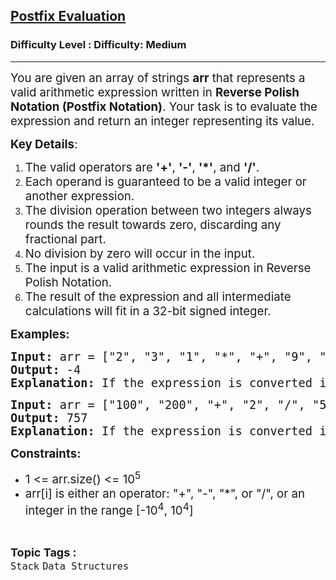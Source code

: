<h2><a href="https://www.geeksforgeeks.org/problems/evaluation-of-postfix-expression1735/1?page=1&category=Stack&difficulty=Medium&status=unsolved&sortBy=submissions">Postfix Evaluation</a></h2><h3>Difficulty Level : Difficulty: Medium</h3><hr><div class="problems_problem_content__Xm_eO"><p><span style="font-size: 14pt;">You are given an array of strings <strong>arr</strong> that represents a valid arithmetic expression written in <strong>Reverse Polish Notation (Postfix Notation)</strong>. Your task is to evaluate the expression and return an integer representing its value.</span></p>
<p><span style="font-size: 14pt;"><strong>Key Details</strong>:</span></p>
<ol>
<li><span style="font-size: 14pt;">The valid operators are <strong>'+'</strong>, <strong>'-'</strong>, <strong>'*'</strong>, and <strong>'/'</strong>.</span></li>
<li><span style="font-size: 14pt;">Each operand is guaranteed to be a valid integer or another expression.</span></li>
<li><span style="font-size: 14pt;">The division operation between two integers always rounds the result towards zero, discarding any fractional part.</span></li>
<li><span style="font-size: 14pt;">No division by zero will occur in the input.</span></li>
<li><span style="font-size: 14pt;">The input is a valid arithmetic expression in Reverse Polish Notation.</span></li>
<li><span style="font-size: 14pt;">The result of the expression and all intermediate calculations will fit in a 32-bit signed integer.</span></li>
</ol>
<p><span style="font-size: 14pt;"><strong>Examples:</strong></span></p>
<pre><span style="font-size: 14pt;"><strong>Input: </strong>arr = ["2", "3", "1", "*", "+", "9", "-"]</span><br><span style="font-size: 14pt;"><strong>Output:</strong> -4</span><br><span style="font-size: 14pt;"><strong>Explanation:</strong> If the expression is converted into an infix expression, it will be 2 + (3 * 1) – 9 = 5 – 9 = -4.</span></pre>
<pre><span style="font-size: 14pt;"><strong>Input:</strong> arr = ["100", "200", "+", "2", "/", "5", "*", "7", "+"]</span><br><span style="font-size: 14pt;"><strong>Output:</strong> 757</span><br><span style="font-size: 14pt;"><strong>Explanation:</strong> If the expression is converted into an infix expression, it will be ((100 + 200) / 2) * 5 + 7  = 150 * 5 + 7 = 757.</span></pre>
<p><span style="font-size: 14pt;"><strong>Constraints:</strong></span></p>
<ul>
<li><span style="font-size: 14pt;">1 &lt;= arr.size() &lt;= 10<sup>5</sup></span></li>
<li><span style="font-size: 14pt;">arr[i] is either an operator: "+", "-", "*", or "/", or an integer in the range [-10<sup>4</sup>, 10<sup>4</sup>]</span></li>
</ul></div><br><p><span style=font-size:18px><strong>Topic Tags : </strong><br><code>Stack</code>&nbsp;<code>Data Structures</code>&nbsp;